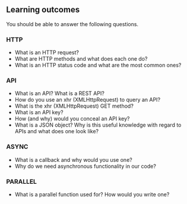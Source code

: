 ## Learning outcomes

You should be able to answer the following questions.

### HTTP
- What is an HTTP request?
- What are HTTP methods and what does each one do?
- What is an HTTP status code and what are the most common ones?

### API
- What is an API? What is a REST API?
- How do you use an xhr (XMLHttpRequest) to query an API?
- What is the xhr (XMLHttpRequest) GET method?
- What is an API key?
- How (and why) would you conceal an API key?
- What is a JSON object? Why is this useful knowledge with regard to APIs and what does one look like?

### ASYNC
- What is a callback and why would you use one?
- Why do we need asynchronous functionality in our code?

### PARALLEL
- What is a parallel function used for? How would you write one?
